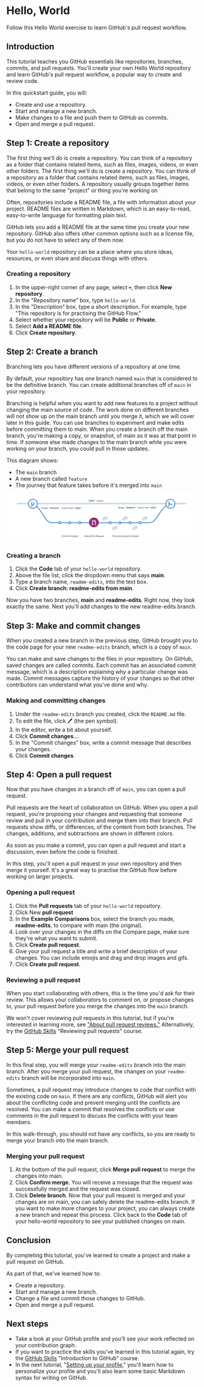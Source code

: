 # Hello, World

Follow this Hello World exercise to learn GitHub's pull request workflow.

## Introduction

This tutorial teaches you GitHub essentials like repositories, branches, commits, and pull requests. You'll create your own Hello World repository and learn GitHub's pull request workflow, a popular way to create and review code.

In this quickstart guide, you will:

- Create and use a repository.
- Start and manage a new branch.
- Make changes to a file and push them to GitHub as commits.
- Open and merge a pull request.

## Step 1: Create a repository

The first thing we'll do is create a repository. You can think of a repository as a folder that contains related items, such as files, images, videos, or even other folders. The first thing we'll do is create a repository. You can think of a repository as a folder that contains related items, such as files, images, videos, or even other folders. A repository usually groups together items that belong to the same "project" or thing you're working on

Often, repositories include a README file, a file with information about your project. README files are written in Markdown, which is an easy-to-read, easy-to-write language for formatting plain text.

GitHub lets you add a README file at the same time you create your new repository. GitHub also offers other common options such as a license file, but you do not have to select any of them now. 

Your `hello-world` repository can be a place where you store ideas, resources, or even share and discuss things with others.

### Creating a repository

1. In the upper-right corner of any page, select **`+`**, then click **New repository**. 
2. In the "Repository name" box, type `hello-world`.
3. In the "Description" box, type a short description. For example, type "This repository is for practising the GitHub Flow."
4. Select whether your repository will be **Public** or **Private**.
5. Select **Add a README file**.
6. Click **Create repository**.


## Step 2: Create a branch

Branching lets you have different versions of a repository at one time.

By default, your repository has one branch named `main` that is considered to be the definitive branch. You can create additional branches off of `main` in your repository. 

Branching is helpful when you want to add new features to a project without changing the main source of code. The work done on different branches will not show up on the main branch until you merge it, which we will cover later in this guide. You can use branches to experiment and make edits before committing them to main. When you create a branch off the main branch, you're making a copy, or snapshot, of main as it was at that point in time. If someone else made changes to the main branch while you were working on your branch, you could pull in those updates.

This diagram shows:

- The `main` branch
- A new branch called `feature`
- The journey that feature takes before it's merged into `main`

![Example of creating a branch from main, and merging it back](./images/branching.webp)


### Creating a branch

1. Click the **Code** tab of your `hello-world` repository.
2. Above the file list, click the dropdown menu that says **main**.
3. Type a branch name, `readme-edits`, into the text box.
4. Click **Create branch: readme-edits from main**.

Now you have two branches, **main** and **readme-edits**. Right now, they look exactly the same. Next you'll add changes to the new readme-edits branch.

## Step 3: Make and commit changes

When you created a new branch in the previous step, GitHub brought you to the code page for your new `readme-edits` branch, which is a copy of `main`.

You can make and save changes to the files in your repository. On GitHub, saved changes are called commits. Each commit has an associated commit message, which is a description explaining why a particular change was made. Commit messages capture the history of your changes so that other contributors can understand what you’ve done and why.

### Making and committing changes

1. Under the `readme-edits` branch you created, click the `README.md` file.
2. To edit the file, click 🖊 (the pen symbol).
3. In the editor, write a bit about yourself.
4. Click **Commit changes**....
5. In the "Commit changes" box, write a commit message that describes your changes.
6. Click **Commit changes**.

## Step 4: Open a pull request

Now that you have changes in a branch off of `main`, you can open a pull request.

Pull requests are the heart of collaboration on GitHub. When you open a pull request, you're proposing your changes and requesting that someone review and pull in your contribution and merge them into their branch. Pull requests show diffs, or differences, of the content from both branches. The changes, additions, and subtractions are shown in different colors.

As soon as you make a commit, you can open a pull request and start a discussion, even before the code is finished.

In this step, you'll open a pull request in your own repository and then merge it yourself. It's a great way to practise the GitHub flow before working on larger projects.

### Opening a pull request

1. Click the **Pull requests** tab of your `hello-world` repository.
2. Click New **pull request**
3. In the **Example Comparisons** box, select the branch you made, **readme-edits**, to compare with main (the original).
4. Look over your changes in the diffs on the Compare page, make sure they're what you want to submit.
5. Click **Create pull request**.
6. Give your pull request a title and write a brief description of your changes. You can include emojis and drag and drop images and gifs.
7. Click **Create pull request**.
   
### Reviewing a pull request

When you start collaborating with others, this is the time you'd ask for their review. This allows your collaborators to comment on, or propose changes to, your pull request before you merge the changes into the `main` branch.

We won't cover reviewing pull requests in this tutorial, but if you're interested in learning more, see ["About pull request reviews."](https://docs.github.com/en/pull-requests/collaborating-with-pull-requests/reviewing-changes-in-pull-requests/about-pull-request-reviews) Alternatively, try the [GitHub Skills](https://skills.github.com/) "Reviewing pull requests" course.


## Step 5: Merge your pull request

In this final step, you will merge your `readme-edits` branch into the main branch. After you merge your pull request, the changes on your `readme-edits` branch will be incorporated into `main`.

Sometimes, a pull request may introduce changes to code that conflict with the existing code on `main`. If there are any conflicts, GitHub will alert you about the conflicting code and prevent merging until the conflicts are resolved. You can make a commit that resolves the conflicts or use comments in the pull request to discuss the conflicts with your team members.

In this walk-through, you should not have any conflicts, so you are ready to merge your branch into the main branch.


### Merging your pull request

1. At the bottom of the pull request, click **Merge pull request** to merge the changes into main.
2. Click **Confirm merge**. You will receive a message that the request was successfully merged and the request was closed.
3. Click **Delete branch**. Now that your pull request is merged and your changes are on main, you can safely delete the readme-edits branch. If you want to make more changes to your project, you can always create a new branch and repeat this process.
Click back to the **Code** tab of your hello-world repository to see your published changes on main.

## Conclusion

By completing this tutorial, you've learned to create a project and make a pull request on GitHub.

As part of that, we've learned how to:

- Create a repository.
- Start and manage a new branch.
- Change a file and commit those changes to GitHub.
- Open and merge a pull request.

## Next steps

- Take a look at your GitHub profile and you'll see your work reflected on your contribution graph.
- If you want to practice the skills you've learned in this tutorial again, try the [GitHub Skills](https://skills.github.com/) "Introduction to GitHub" course.
- In the next tutorial, "[Setting up your profile](https://docs.github.com/en/get-started/start-your-journey/setting-up-your-profile)," you'll learn how to personalize your profile and you'll also learn some basic Markdown syntax for writing on GitHub.